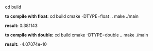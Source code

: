 cd build

**to compile with float:** 
cd build
cmake -DTYPE=float ..
make
./main

**result:** 0.381143

**to compile with double:**
cd build
cmake -DTYPE=double ..
make
./main

**result:** -4.07074e-10
